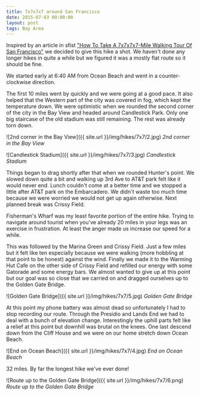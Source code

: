 ```yaml
---
title: 7x7x7x7 around San Francisco
date: 2015-07-03 00:00:00
layout: post
tags: Bay Area
---
```

Inspired by an article in sfist ["How To Take A 7x7x7x7-Mile Walking Tour Of San Francisco"](http://sfist.com/2015/06/08/how_to_take_a_7x7x7x7-mile_walking.php) we decided to give
this hike a shot. We haven't done any longer hikes in quite a while but we figured it was a mostly flat route so it should be fine.

We started early at 6:40 AM from Ocean Beach and went in a counter-clockwise direction.

The first 10 miles went by quickly and we were going at a good pace. It also helped that the Western part of the city was covered in fog, which kept the temperature down.
We were optimistic when we rounded the second corner of the city in the Bay View and headed around Candlestick Park. Only one big staircase of the old stadium was still remaining.
The rest was already torn down.

<!--more-->

![2nd corner in the Bay View]({{ site.url }}/img/hikes/7x7/2.jpg)
*2nd corner in the Bay View*

![Candlestick Stadium]({{ site.url }}/img/hikes/7x7/3.jpg)
*Candlestick Stadium*

Things began to drag shortly after that when we rounded Hunter's point. We slowed down quite a bit and walking up 3rd Ave to AT&T park felt like it would never end.
Lunch couldn't come at a better time and we stopped a little after AT&T park on the Embarcadero. We didn't waste too much time because we were worried we would not get
up again otherwise. Next planned break was Crissy Field.

Fisherman's Wharf was my least favorite portion of the entire hike. Trying to navigate around tourist when you've already 20 miles in your legs was an exercise in frustration.
At least the anger made us increase our speed for a while.

This was followed by the Marina Green and Crissy Field. Just a few miles but it felt like ten especially because we were walking (more hobbling at that point to be honest) against the wind.
Finally we made it to the Warming Hut Cafe on the other side of Crissy Field and refilled our energy with some Gatorade and some energy bars. We almost wanted to give up at this point
but our goal was so close that we carried on and dragged ourselves up to the Golden Gate Bridge.

![Golden Gate Bridge]({{ site.url }}/img/hikes/7x7/5.jpg)
*Golden Gate Bridge*

At this point my phone battery was almost dead so unfortunately I had to stop recording our route. Through the Presidio and Lands End we had to deal with a bunch of elevation change.
Interestingly the uphill parts felt like a relief at this point but downhill was brutal on the knees. One last descend down from the Cliff House and we were on our home stretch down
Ocean Beach.

![End on Ocean Beach]({{ site.url }}/img/hikes/7x7/4.jpg)
*End on Ocean Beach*

32 miles. By far the longest hike we've ever done!

![Route up to the Golden Gate Bridge]({{ site.url }}/img/hikes/7x7/6.png)
*Route up to the Golden Gate Bridge*